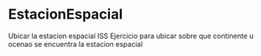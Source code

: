 # EstacionEspacial
Ubicar la estacion espacial ISS
Ejercicio para ubicar sobre que continente u ocenao se encuentra la estacion espacial
